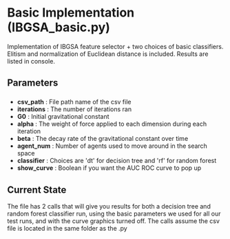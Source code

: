 ﻿# Basic Implementation (IBGSA_basic.py)
Implementation of IBGSA feature selector + two choices of basic classifiers. Elitism and normalization of Euclidean distance is included. Results are listed in console.

## Parameters
### 

 - **csv_path** : File path name of the csv file
 - **iterations** : The number of iterations ran
 - **G0** : Initial gravitational constant
 - **alpha** : The weight of force applied to each dimension during each iteration
 - **beta** : The decay rate of the gravitational constant over time
 - **agent_num** : Number of agents used to move around in the search space
 - **classifier** : Choices are 'dt' for decision tree and 'rf' for random forest
 - **show_curve** : Boolean if you want the AUC ROC curve to pop up

## Current State

The file has 2 calls that will give you results for both a decision tree and random forest classifier run, using the basic parameters we used for all our test runs, and with the curve graphics turned off. The calls assume the csv file is located in the same folder as the .py
